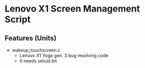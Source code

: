 # Lenovo X1 Screen Management Script

## Features (Units)
- wakeup\_touchscreen.c
  - Lenovo X1 Yoga gen. 3 bug resolving code
  - It needs setuid bit

